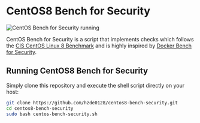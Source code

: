# CentOS8 Bench for Security

![CentOS Bench for Security running](screenshot.png "CentOS Bench for Security running")

CentOS Bench for Security is a script that implements checks which follows the [CIS CentOS Linux 8 Benchmark](http://benchmarks.cisecurity.org) and is highly inspired by [Docker Bench for Security](https://github.com/docker/docker-bench-security).

## Running CentOS8 Bench for Security

Simply clone this repository and execute the shell script directly on your host:

```sh
git clone https://github.com/hzde0128/centos8-bench-security.git
cd centos8-bench-security
sudo bash centos-bench-security.sh
```
